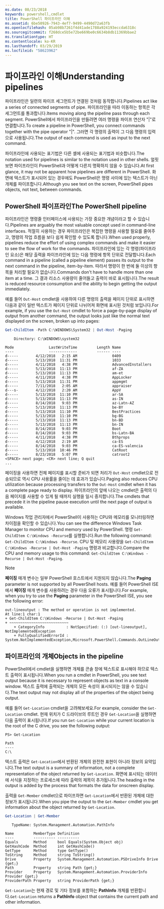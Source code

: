 ```yaml
---
ms.date: 08/23/2018
keywords: powershell,cmdlet
title: PowerShell 파이프라인 이해
ms.assetid: 6be50926-7943-4ef7-9499-4490d72a63fb
ms.openlocfilehash: 05ab98b7261f4d41ade1788a924193eccda6318c
ms.sourcegitcommit: f268dce5b5e72be669be0c6634b8db11369bbae2
ms.translationtype: HT
ms.contentlocale: ko-KR
ms.lasthandoff: 03/29/2019
ms.locfileid: "58623962"
---
```

# <a name="understanding-pipelines"></a><span data-ttu-id="8a590-103">파이프라인 이해</span><span class="sxs-lookup"><span data-stu-id="8a590-103">Understanding pipelines</span></span>

<span data-ttu-id="8a590-104">파이프라인은 일련의 파이프 세그먼트가 연결된 것처럼 동작합니다.</span><span class="sxs-lookup"><span data-stu-id="8a590-104">Pipelines act like a series of connected segments of pipe.</span></span> <span data-ttu-id="8a590-105">파이프라인을 따라 이동하는 항목은 각 세그먼트를 통과합니다.</span><span class="sxs-lookup"><span data-stu-id="8a590-105">Items moving along the pipeline pass through each segment.</span></span> <span data-ttu-id="8a590-106">PowerShell에서 파이프라인을 만들려면 여러 명령을 파이프 연산자 "|"로 연결합니다.</span><span class="sxs-lookup"><span data-stu-id="8a590-106">To create a pipeline in PowerShell, you connect commands together with the pipe operator "|".</span></span> <span data-ttu-id="8a590-107">그러면 각 명령의 출력이 그 다음 명령의 입력으로 사용됩니다.</span><span class="sxs-lookup"><span data-stu-id="8a590-107">The output of each command is used as input to the next command.</span></span>

<span data-ttu-id="8a590-108">파이프라인에 사용되는 표기법은 다른 셸에 사용되는 표기법과 비슷합니다.</span><span class="sxs-lookup"><span data-stu-id="8a590-108">The notation used for pipelines is similar to the notation used in other shells.</span></span> <span data-ttu-id="8a590-109">얼핏 보면 파이프라인이 PowerShell과 어떻게 다른지 명확하지 않을 수 있습니다.</span><span class="sxs-lookup"><span data-stu-id="8a590-109">At first glance, it may not be apparent how pipelines are different in PowerShell.</span></span> <span data-ttu-id="8a590-110">화면에 텍스트가 표시되어 있는 경우에도 PowerShell은 명령 사이에 있는 텍스트가 아닌 개체를 파이프합니다.</span><span class="sxs-lookup"><span data-stu-id="8a590-110">Although you see text on the screen, PowerShell pipes objects, not text, between commands.</span></span>

## <a name="the-powershell-pipeline"></a><span data-ttu-id="8a590-111">PowerShell 파이프라인</span><span class="sxs-lookup"><span data-stu-id="8a590-111">The PowerShell pipeline</span></span>

<span data-ttu-id="8a590-112">파이프라인은 명령줄 인터페이스에 사용되는 가장 중요한 개념이라고 할 수 있습니다.</span><span class="sxs-lookup"><span data-stu-id="8a590-112">Pipelines are arguably the most valuable concept used in command-line interfaces.</span></span> <span data-ttu-id="8a590-113">적절히 사용하는 경우 파이프라인은 복잡한 명령을 사용할 필요를 줄여주고, 명령의 작업 흐름을 보다 쉽게 확인할 수 있도록 합니다.</span><span class="sxs-lookup"><span data-stu-id="8a590-113">When used properly, pipelines reduce the effort of using complex commands and make it easier to see the flow of work for the commands.</span></span> <span data-ttu-id="8a590-114">파이프라인에 있는 각 명령(파이프라인 요소)은 해당 출력을 파이프라인에 있는 다음 명령에 항목 단위로 전달합니다.</span><span class="sxs-lookup"><span data-stu-id="8a590-114">Each command in a pipeline (called a pipeline element) passes its output to the next command in the pipeline, item-by-item.</span></span> <span data-ttu-id="8a590-115">따라서 명령이 한 번에 둘 이상의 항목을 처리할 필요가 없습니다.</span><span class="sxs-lookup"><span data-stu-id="8a590-115">Commands don't have to handle more than one item at a time.</span></span> <span data-ttu-id="8a590-116">그 결과 리소스 사용량이 줄어들고 출력이 바로 표시됩니다.</span><span class="sxs-lookup"><span data-stu-id="8a590-116">The result is reduced resource consumption and the ability to begin getting the output immediately.</span></span>

<span data-ttu-id="8a590-117">예를 들어 `Out-Host` cmdlet을 사용하여 다른 명령의 출력을 페이지 단위로 표시하면 다음과 같이 일반 텍스트가 페이지 단위로 나뉘어져 화면에 표시된 것처럼 보입니다.</span><span class="sxs-lookup"><span data-stu-id="8a590-117">For example, if you use the `Out-Host` cmdlet to force a page-by-page display of output from another command, the output looks just like the normal text displayed on the screen, broken up into pages:</span></span>

```powershell
Get-ChildItem -Path C:\WINDOWS\System32 | Out-Host -Paging
```

```Output
    Directory: C:\WINDOWS\system32

Mode                LastWriteTime         Length Name
----                -------------         ------ ----
d-----        4/12/2018   2:15 AM                0409
d-----        5/13/2018  11:31 PM                1033
d-----        4/11/2018   4:38 PM                AdvancedInstallers
d-----        5/13/2018  11:13 PM                af-ZA
d-----        5/13/2018  11:13 PM                am-et
d-----        4/11/2018   4:38 PM                AppLocker
d-----        5/13/2018  11:31 PM                appmgmt
d-----        7/11/2018   2:05 AM                appraiser
d---s-        4/12/2018   2:20 AM                AppV
d-----        5/13/2018  11:10 PM                ar-SA
d-----        5/13/2018  11:13 PM                as-IN
d-----        8/14/2018   9:03 PM                az-Latn-AZ
d-----        5/13/2018  11:13 PM                be-BY
d-----        5/13/2018  11:10 PM                BestPractices
d-----        5/13/2018  11:10 PM                bg-BG
d-----        5/13/2018  11:13 PM                bn-BD
d-----        5/13/2018  11:13 PM                bn-IN
d-----        8/14/2018   9:03 PM                Boot
d-----        8/14/2018   9:03 PM                bs-Latn-BA
d-----        4/11/2018   4:38 PM                Bthprops
d-----        4/12/2018   2:19 AM                ca-ES
d-----        8/14/2018   9:03 PM                ca-ES-valencia
d-----        5/13/2018  10:46 PM                CatRoot
d-----        8/23/2018   5:07 PM                catroot2
<SPACE> next page; <CR> next line; Q quit
...
```

<span data-ttu-id="8a590-118">페이징을 사용하면 전체 페이지를 표시할 준비가 되면 처리가 `Out-Host` cmdlet으로 전송되므로 역시 CPU 사용률을 줄이는 데 효과가 있습니다.</span><span class="sxs-lookup"><span data-stu-id="8a590-118">Paging also reduces CPU utilization because processing transfers to the `Out-Host` cmdlet when it has a complete page ready to display.</span></span> <span data-ttu-id="8a590-119">파이프라인의 앞에 나오는 cmdlet은 출력의 다음 페이지를 사용할 수 있게 될 때까지 실행을 일시 중지합니다.</span><span class="sxs-lookup"><span data-stu-id="8a590-119">The cmdlets that precede it in the pipeline pause execution until the next page of output is available.</span></span>

<span data-ttu-id="8a590-120">Windows 작업 관리자에서 PowerShell이 사용하는 CPU와 메모리를 모니터링하면 차이점을 확인할 수 있습니다.</span><span class="sxs-lookup"><span data-stu-id="8a590-120">You can see the difference Windows Task Manager to monitor CPU and memory used by PowerShell.</span></span> <span data-ttu-id="8a590-121">명령 `Get-ChildItem C:\Windows -Recurse`를 실행합니다.</span><span class="sxs-lookup"><span data-stu-id="8a590-121">Run the following command: `Get-ChildItem C:\Windows -Recurse`.</span></span> <span data-ttu-id="8a590-122">CPU 및 메모리 사용량을 `Get-ChildItem C:\Windows -Recurse | Out-Host -Paging` 명령과 비교합니다.</span><span class="sxs-lookup"><span data-stu-id="8a590-122">Compare the CPU and memory usage to this command: `Get-ChildItem C:\Windows -Recurse | Out-Host -Paging`.</span></span>

> [!NOTE]
> <span data-ttu-id="8a590-123">**페이징** 매개 변수는 일부 PowerShell 호스트에서 지원되지 않습니다.</span><span class="sxs-lookup"><span data-stu-id="8a590-123">The **Paging** parameter is not supported by all PowerShell hosts.</span></span> <span data-ttu-id="8a590-124">예를 들어 PowerShell ISE에서 **페이징** 매개 변수를 사용하려는 경우 다음 오류가 표시됩니다.</span><span class="sxs-lookup"><span data-stu-id="8a590-124">For example, when you try to use the **Paging** parameter in the PowerShell ISE, you see the following error:</span></span>
>
> ```Output
> out-lineoutput : The method or operation is not implemented.
> At line:1 char:1
> + Get-ChildItem C:\Windows -Recurse | Out-Host -Paging
> + ~~~~~~~~~~~~~~~~~~~~~~~~~~~
>     + CategoryInfo          : NotSpecified: (:) [out-lineoutput], NotImplementedException
>     + FullyQualifiedErrorId : System.NotImplementedException,Microsoft.PowerShell.Commands.OutLineOutputCommand
> ```

## <a name="objects-in-the-pipeline"></a><span data-ttu-id="8a590-125">파이프라인의 개체</span><span class="sxs-lookup"><span data-stu-id="8a590-125">Objects in the pipeline</span></span>

<span data-ttu-id="8a590-126">PowerShell에서 cmdlet을 실행하면 개체를 콘솔 창에 텍스트로 표시해야 하므로 텍스트 출력이 표시됩니다.</span><span class="sxs-lookup"><span data-stu-id="8a590-126">When you run a cmdlet in PowerShell, you see text output because it is necessary to represent objects as text in a console window.</span></span> <span data-ttu-id="8a590-127">텍스트 출력에 출력되는 개체의 모든 속성이 표시되지는 않을 수 있습니다.</span><span class="sxs-lookup"><span data-stu-id="8a590-127">The text output may not display all of the properties of the object being output.</span></span>

<span data-ttu-id="8a590-128">예를 들어 `Get-Location` cmdlet을 고려해보세요.</span><span class="sxs-lookup"><span data-stu-id="8a590-128">For example, consider the `Get-Location` cmdlet.</span></span> <span data-ttu-id="8a590-129">현재 위치가 C 드라이브의 루트인 경우 `Get-Location`을 실행하면 다음 출력이 표시됩니다.</span><span class="sxs-lookup"><span data-stu-id="8a590-129">If you run `Get-Location` while your current location is the root of the C drive, you see the following output:</span></span>

```
PS> Get-Location

Path
----
C:\
```

<span data-ttu-id="8a590-130">텍스트 출력은 `Get-Location`에서 반환된 개체의 완전한 표현이 아니라 정보의 요약입니다.</span><span class="sxs-lookup"><span data-stu-id="8a590-130">The text output is a summary of information, not a complete representation of the object returned by `Get-Location`.</span></span> <span data-ttu-id="8a590-131">화면에 표시되는 데이터에 서식을 지정하는 프로세스에 따라 출력의 제목이 추가됩니다.</span><span class="sxs-lookup"><span data-stu-id="8a590-131">The heading in the output is added by the process that formats the data for onscreen display.</span></span>

<span data-ttu-id="8a590-132">출력을 `Get-Member` cmdlet으로 파이프하면 `Get-Location`에서 반환된 개체에 대한 정보가 표시됩니다.</span><span class="sxs-lookup"><span data-stu-id="8a590-132">When you pipe the output to the `Get-Member` cmdlet you get information about the object returned by `Get-Location`.</span></span>

```powershell
Get-Location | Get-Member
```

```Output
   TypeName: System.Management.Automation.PathInfo

Name         MemberType Definition
----         ---------- ----------
Equals       Method     bool Equals(System.Object obj)
GetHashCode  Method     int GetHashCode()
GetType      Method     type GetType()
ToString     Method     string ToString()
Drive        Property   System.Management.Automation.PSDriveInfo Drive {get;}
Path         Property   string Path {get;}
Provider     Property   System.Management.Automation.ProviderInfo Provider {get;}
ProviderPath Property   string ProviderPath {get;}
```

<span data-ttu-id="8a590-133">`Get-Location`는 현재 경로 및 기타 정보를 포함하는 **PathInfo** 개체를 반환합니다.</span><span class="sxs-lookup"><span data-stu-id="8a590-133">`Get-Location` returns a **PathInfo** object that contains the current path and other information.</span></span>
